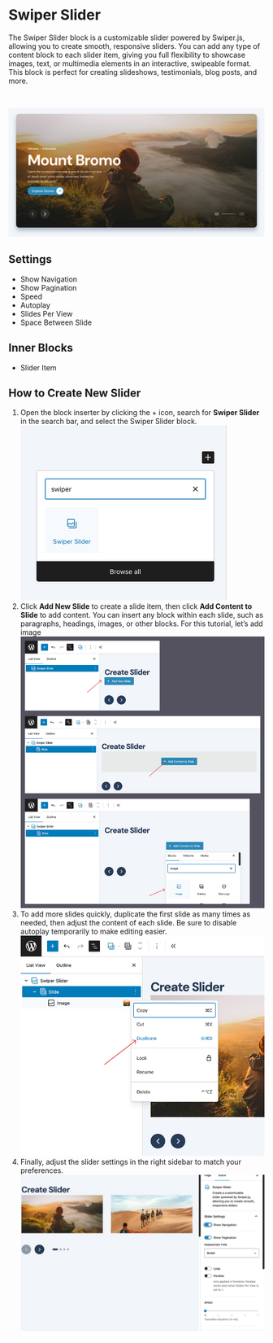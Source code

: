 # Swiper Slider

The Swiper Slider block is a customizable slider powered by Swiper.js, allowing you to create smooth, responsive sliders. You can add any type of content block to each slider item, giving you full flexibility to showcase images, text, or multimedia elements in an interactive, swipeable format. This block is perfect for creating slideshows, testimonials, blog posts, and more.

<br/>

![slider](/img/voya/slider.jpg)

## Settings

- Show Navigation
- Show Pagination
- Speed
- Autoplay
- Slides Per View
- Space Between Slide

## Inner Blocks

- Slider Item

## How to Create New Slider
1. Open the block inserter by clicking the + icon, search for **Swiper Slider** in the search bar, and select the Swiper Slider block.
![slider step 1](/img/voya/slider-step-1.jpg)
2. Click **Add New Slide** to create a slide item, then click **Add Content to Slide** to add content. You can insert any block within each slide, such as paragraphs, headings, images, or other blocks. For this tutorial, let’s add image
![slider step 2](/img/voya/slider-step-2.jpg)
3. To add more slides quickly, duplicate the first slide as many times as needed, then adjust the content of each slide. Be sure to disable autoplay temporarily to make editing easier.
![slider step 3](/img/voya/slider-step-3.jpg)
4. Finally, adjust the slider settings in the right sidebar to match your preferences.
![slider step 4](/img/voya/slider-step-4.jpg)